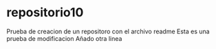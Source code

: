 # repositorio10
Prueba de creacion de un repositoro con el archivo readme
Esta es una prueba de modificacion
Añado otra linea
